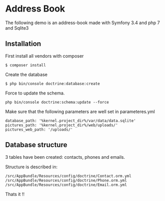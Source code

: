 Address Book 
======================

The following demo is an address-book made with Symfony 3.4 and php 7 and Sqlite3

Installation
---------------------

First install all vendors with composer

```
$ composer install 
```

Create the database

```
$ php bin/console doctrine:database:create
```

Force to update the schema.

```
php bin/console doctrine:schema:update --force
```

Make sure that the following parameters are well set in parameteres.yml
```
database_path: '%kernel.project_dir%/var/data/data.sqlite'
pictures_path: '%kernel.project_dir%/web/uploads/'
pictures_web_path: '/uploads/'
```

Database structure
---------------------

3 tables have been created: contacts, phones and emails. 

Structure is described in:

```
/src/AppBundle/Resources/config/doctrine/Contact.orm.yml
/src/AppBundle/Resources/config/doctrine/Phone.orm.yml
/src/AppBundle/Resources/config/doctrine/Email.orm.yml
```

Thats it !!
